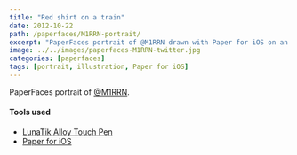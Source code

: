 ```yaml
---
title: "Red shirt on a train"
date: 2012-10-22
path: /paperfaces/M1RRN-portrait/
excerpt: "PaperFaces portrait of @M1RRN drawn with Paper for iOS on an iPad."
image: ../../images/paperfaces-M1RRN-twitter.jpg
categories: [paperfaces]
tags: [portrait, illustration, Paper for iOS]
---
```


PaperFaces portrait of [@M1RRN](https://twitter.com/M1RRN).

#### Tools used

- [LunaTik Alloy Touch Pen](https://www.amazon.com/gp/product/B00821TR7G/ref=as_li_ss_tl?ie=UTF8&tag=mademist-20&linkCode=as2&camp=1789&creative=390957&creativeASIN=B00821TR7G)
- [Paper for iOS](https://paper.bywetransfer.com/)
